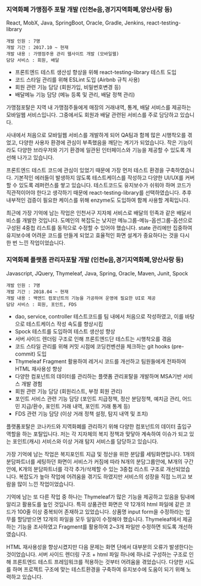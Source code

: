 ### 지역화폐 가맹점주 포탈 개발 (인천e음,경기지역화폐,양산사랑 등)
React, MobX, Java, SpringBoot, Oracle, Gradle, Jenkins, react-testing-library
```
개발 인원 : 7명
개발 기간 : 2017.10 ~ 현재
개발 내용 : 가맹점주용 관리 웹사이트 개발 (모바일웹)
담당 서비스 : 회원, 배달
```
- 프론트엔드 테스트 생산성 향상을 위해 react-testing-library 테스트 도입
- 코드 스타일 관리를 위해 ESLint 도입 (Airbnb 규칙 사용)
- 회원 관련 기능 담당 (회원가입, 비밀번호변경 등)
- 배달메뉴 기능 담당 (메뉴 등록 및 관리, 배달 정책 관리)

가맹점포탈은 지역 내 가맹점주들에게 매장의 거래내역, 통계, 배달 서비스를 제공하는 모바일웹 서비스입니다. 
그중에서도 회원과 배달 관련된 서비스를 주로 담당하고 있습니다.

사내에서 처음으로 모바일웹 서비스를 개발하게 되어 QA팀과 함께 많은 시행착오를 겪었고, 다양한 사용자 환경에 관심이 부족했음을 깨닫는 계기가 되었습니다. 작은 기능이라도 다양한 브라우저와 기기 환경에 일관된 인터페이스와 기능을 제공할 수 있도록 개선해 나가고 있습니다.

프론트엔드 테스트 코드에 관심이 있었기 때문에 가장 먼저 테스트 환경을 구축하였습니다. 기본적인 에러들이 발생하지 않도록 테스트케이스를 작성하고 다양한 UI/UX를 커버할 수 있도록 레퍼런스를 쌓고 있습니다. 테스트코드도 유지보수가 쉬워야 하며 코드가 직관적이어야 한다고 생각하기 때문에 react-testing-library를 선택하였습니다. 추후 내부적인 검증이 필요한 케이스를 위해 enzyme도 도입하여 함께 사용할 계획입니다.

최근에 가장 기억에 남는 작업은 인천서구 지자체 서비스로 배달의 민족과 같은 배달서비스를 개발한 것입니다. 도메인의 복잡도는 낮지만 메뉴그룹-메뉴-옵션그룹-옵션으로 구성된 4중첩 리스트를 동적으로 수정할 수 있어야 했습니다. state 관리에만 집중하여  유지보수에 어려운 코드를 만들게 되었고 효율적인 화면 설계가 중요하다는 것을 다시 한 번 느낀 작업이었습니다.


### 지역화폐 플랫폼 관리자포탈 개발 (인천e음,경기지역화폐,양산사랑 등)
Javascript, JQuery, Thymeleaf, Java, Spring, Oracle, Maven, Junit, Spock
```
개발 인원 : 7명
개발 기간 : 2018.04 ~ 현재
개발 내용 : 백엔드 컴포넌트의 기능을 가공하여 운영에 필요한 UI로 제공
담당 서비스 : 회원, 포인트, FDS
```
- dao, service, controller 테스트코드를 팀 내에서 처음으로 작성하였고, 이를 바탕으로 테스트케이스 작성 속도를 향상시킴
- Spock 테스트를 도입하여 테스트 생산성 향상
- 서버 사이드 렌더링 구조로 인해 프론트엔드단 테스트는 시행착오를 겪음
- 코드 스타일 관리를 위해 커밋 시점에 코딩컨벤션을 체크하는 git hooks (pre-commit) 도입
- Thymeleaf Fragment 활용하여 레거시 코드를 개선하고 팀원들에게 전파하여 HTML 재사용성 향상
- 다양한 컴포넌트의 데이터를 관리하는 플랫폼 관리포탈을 개발하며 MSA기반 서비스 개발 경험
- 회원 관련 기능 담당 (회원리스트, 부정 회원 관리)
- 포인트 서비스 관련 기능 담당 (포인트 지급정책, 정산 분담정책, 예치금 관리, 어드민 지급/환수, 포인트 거래 내역, 포인트 거래 통계 등)
- FDS 관련 기능 담당 (이상 거래 정책 설정, 탐지 내역 및 조치)

플랫폼포탈은 코나카드와 지역화폐를 관리하기 위해 다양한 컴포넌트의 데이터 출입구 역할을 하는 포탈입니다. 저는 각 지자체의 복지 정책과 맞닿아 계속하여 이슈가 되고 있는 포인트(캐시) 서비스와 이상 거래 탐지 서비스를 담당하고 있습니다.

가장 기억에 남는 작업은 복지포인트 지급 및 정산을 위한 분담률 세팅화면입니다. 1개의 분담파트너를 세팅하던 화면이 서비스가 커짐에 따라 N개의 분담그룹안에, M개의 구간안에, K개의 분담파트너를 각각 추가/삭제할 수 있는 3중첩 리스트 구조로 개선되었습니다. 복잡도가 높아 작업에 어려움을 겪기도 하였지만 서비스의 성장을 직접 느끼고 보람을 많이 느낀 작업이었습니다.

기억에 남는 또 다른 작업 중 하나는 Thymeleaf가 많은 기능을 제공하고 있음을 팀내에 알리고 활용도를 높인 것입니다. 특히 상품관련 화면은 약 12개의 html 파일에 같은 코드가 100줄 이상 중복되어 존재하고 있었습니다. 상품명 input form을 수정하라는 업무를 할당받으면 12개의 파일을 모두 일일이 수정해야 했습니다. Thymeleaf에서 제공하는 기능을 조사하였고 Fragment를 활용하여 2~3개 파일만 수정하면 되도록 개선하였습니다.

HTML 재사용성을 향상시켰지만 다음 문제는 화면 단에서 대부분의 오류가 발생한다는 것이었습니다. 서버 사이드 렌더링 구조 + html 파일 하나에  하나로 구성하는 구조로 인해 프론트엔드 테스트 프레임워크를 적용하는 것부터 어려움을 겪었습니다. 다양한 시도를 하며 프로젝트 구조에 맞는 테스트환경을 구축하여 유지보수에 도움이 되기 위해 노력하고 있습니다.
